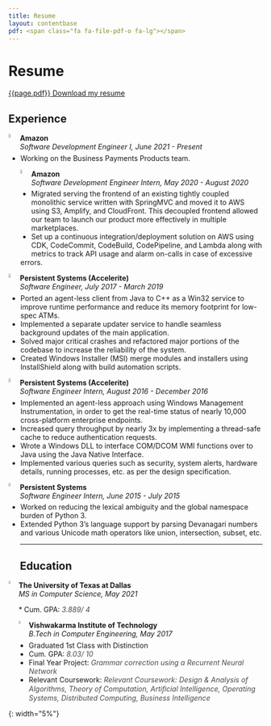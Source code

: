 ```yaml
---
title: Resume
layout: contentbase
pdf: <span class="fa fa-file-pdf-o fa-lg"></span>
---
```

Resume
======

<style>
ul,
ol {
    margin-block-start: -0.6em;
}
</style>

[{{page.pdf}} Download my resume](/papers/resume.pdf)

Experience
----------

<p vertical-align="center"> <img src="/images/resume/amazon.png"
  width="4.5%"
  style="float:left;">
   <b>Amazon</b><br>
   <i>Software Development Engineer I, June 2021 - Present</i>
</p>

* Working on the Business Payments Products team.

<p vertical-align="center"> <img src="/images/resume/amazon.png"
  width="4.5%"
  style="float:left;">
   <b>Amazon</b><br>
   <i>Software Development Engineer Intern, May 2020 - August 2020</i>
</p>

* Migrated serving the frontend of an existing tightly coupled monolithic
  service written with SpringMVC and moved it to AWS using S3, Amplify, and
  CloudFront. This decoupled frontend allowed our team to launch our product
  more effectively in multiple marketplaces.
* Set up a continuous integration/deployment solution on AWS using CDK,
  CodeCommit, CodeBuild, CodePipeline, and Lambda along with metrics to track
  API usage and alarm on-calls in case of excessive errors.

<p vertical-align="center"> <img src="/images/resume/persistent_logo.png"
  width="4.5%"
  style="float:left;">
   <b>Persistent Systems (Accelerite)</b><br>
   <i>Software Engineer, July 2017 - March 2019</i>
</p>

* Ported an agent-less client from Java to C++ as a Win32 service to improve
  runtime performance and reduce its memory footprint for low-spec ATMs.
* Implemented a separate updater service to handle seamless background updates
  of the main application.
* Solved major critical crashes and refactored major portions of the codebase
  to increase the reliability of the system.
* Created Windows Installer (MSI) merge modules and installers using
  InstallShield along with build automation scripts.

<p vertical-align="center"> <img src="/images/resume/persistent_logo.png"
  width="4.5%"
  style="float:left;">
   <b>Persistent Systems (Accelerite)</b><br>
   <i>Software Engineer Intern, August 2016 - December 2016</i>
</p>

* Implemented an agent-less approach using Windows Management Instrumentation,
  in order to get the real-time status of nearly 10,000 cross-platform
  enterprise endpoints.
* Increased query throughput by nearly 3x by implementing a thread-safe cache to
  reduce authentication requests.
* Wrote a Windows DLL to interface COM/DCOM WMI functions over to Java using the
  Java Native Interface.
* Implemented various queries such as security, system alerts, hardware details,
  running processes, etc. as per the design specification.

<p vertical-align="center"> <img src="/images/resume/persistent_logo.png"
  width="4.5%"
  style="float:left;">
   <b>Persistent Systems</b><br>
   <i>Software Engineer Intern, June 2015 - July 2015</i>
</p>

* Worked on reducing the lexical ambiguity and the global namespace burden of
  Python 3.
* Extended Python 3’s language support by parsing Devanagari numbers and various
  Unicode math operators like union, intersection, subset, etc.

<hr>

Education
---------

<p vertical-align="center"> <img src="/images/resume/utd_logo.png"
  width="4%"
  style="float:left;">
   <b>The University of Texas at Dallas</b><br>
   <i>MS in Computer Science, May 2021</i>
</p>
* Cum. GPA: <font color = "#4a4a4a"><i>3.889/ 4</i></font>

<p vertical-align="center"> <img src="/images/resume/vit_logo.png"
  width="4%"
  style="float:left;">
   <b>Vishwakarma Institute of Technology</b><br>
   <i>B.Tech in Computer Engineering, May 2017</i>
</p>

* Graduated 1st Class with Distinction
* Cum. GPA: <font color = "#4a4a4a"><i>8.03/ 10</i></font>
* Final Year Project: <font color = "#4a4a4a"><i>Grammar correction using a Recurrent Neural Network</i></font>
* Relevant Coursework: <font color = "#4a4a4a"><i>Relevant Coursework: Design & Analysis of Algorithms, Theory of Computation, Artiﬁcial Intelligence, Operating Systems, Distributed Computing, Business Intelligence</i></font>

[utd]: /images/resume/utd_logo.png
{: width="5%"}